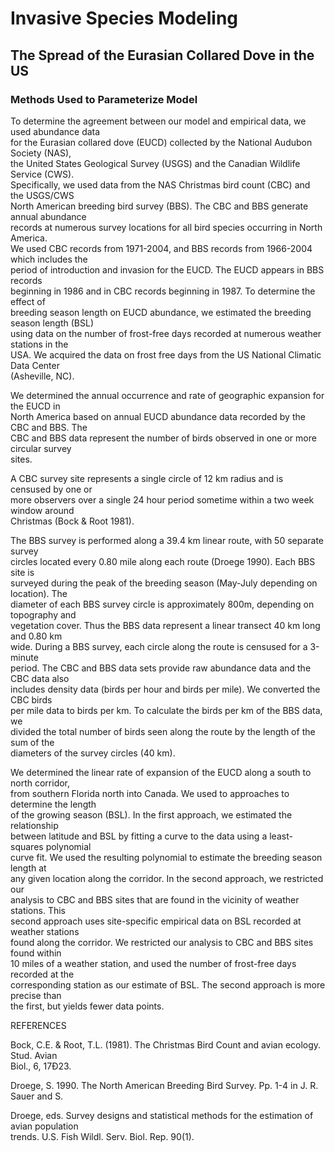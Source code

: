 # Invasive Species Modeling #
## The Spread of the Eurasian Collared Dove in the US ##
### Methods Used to Parameterize Model ###


To determine the agreement between our model and empirical data, we used abundance data  
for the Eurasian collared dove (EUCD) collected by the National Audubon Society (NAS),  
the United States Geological Survey (USGS) and the Canadian Wildlife Service (CWS).  
Specifically, we used data from the NAS Christmas bird count (CBC) and the USGS/CWS  
North American breeding bird survey (BBS). The CBC and BBS generate annual abundance  
records at numerous survey locations for all bird species occurring in North America.  
We used CBC records from 1971-2004, and BBS records from 1966-2004 which includes the  
period of introduction and invasion for the EUCD. The EUCD appears in BBS records  
beginning in 1986 and in CBC records beginning in 1987. To determine the effect of  
breeding season length on EUCD abundance, we estimated the breeding season length (BSL)  
using data on the number of frost-free days recorded at numerous weather stations in the  
USA. We acquired the data on frost free days from the US National Climatic Data Center  
(Asheville, NC).

We determined the annual occurrence and rate of geographic expansion for the EUCD in  
North America based on annual EUCD abundance data recorded by the CBC and BBS. The  
CBC and BBS data represent the number of birds observed in one or more  circular survey  
sites. 

A CBC survey site represents a single circle of 12 km radius and is censused by one or  
more observers over a single 24 hour period sometime within a two week window around  
Christmas (Bock & Root 1981). 

The BBS survey is performed along a 39.4 km linear route, with 50 separate survey  
circles located every 0.80 mile along each route (Droege 1990). Each BBS site is  
surveyed during the peak of the breeding season (May-July depending on location). The  
diameter of each BBS survey circle is approximately 800m, depending on topography and  
vegetation cover. Thus the BBS data represent a linear transect 40 km long and 0.80 km  
wide. During a BBS survey, each circle along the route is censused for a 3-minute  
period. The CBC and BBS data sets provide raw abundance data and the CBC data also  
includes density data (birds per hour and birds per mile). We converted the CBC birds  
per mile data to birds per km. To calculate the birds per km of the BBS data, we  
divided the total number of birds seen along the route by the length of the sum of the  
diameters of the survey circles (40 km). 

We determined the linear rate of expansion of the EUCD along a south to north corridor,  
from southern Florida north into Canada. We used to approaches to determine the length  
of the growing season (BSL). In the first approach, we estimated the relationship  
between latitude and BSL by fitting a curve to the data using a least-squares polynomial  
curve fit. We used the resulting polynomial to estimate the breeding season length at  
any given location along the corridor. In the second approach, we restricted our  
analysis to CBC and BBS sites that are found in the vicinity of weather stations. This  
second approach uses site-specific empirical data on BSL recorded at weather stations  
found along the corridor. We restricted our analysis to CBC and BBS sites found within  
10 miles of a weather station, and used the number of frost-free days recorded at the  
corresponding station as our estimate of BSL. The second approach is more precise than  
the first, but yields fewer data points. 

REFERENCES

Bock, C.E. & Root, T.L. (1981). The Christmas Bird Count and avian ecology. Stud. Avian  
Biol., 6, 17Ð23. 

Droege, S.  1990.  The North American Breeding Bird Survey. Pp. 1-4 in  J. R. Sauer and S.  

Droege, eds. Survey designs and statistical methods for the estimation of avian population  
trends. U.S. Fish Wildl. Serv. Biol. Rep. 90(1). 
